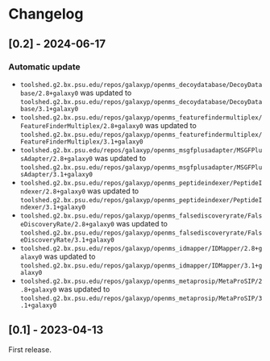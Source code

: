 # Changelog

## [0.2] - 2024-06-17

### Automatic update
- `toolshed.g2.bx.psu.edu/repos/galaxyp/openms_decoydatabase/DecoyDatabase/2.8+galaxy0` was updated to `toolshed.g2.bx.psu.edu/repos/galaxyp/openms_decoydatabase/DecoyDatabase/3.1+galaxy0`
- `toolshed.g2.bx.psu.edu/repos/galaxyp/openms_featurefindermultiplex/FeatureFinderMultiplex/2.8+galaxy0` was updated to `toolshed.g2.bx.psu.edu/repos/galaxyp/openms_featurefindermultiplex/FeatureFinderMultiplex/3.1+galaxy0`
- `toolshed.g2.bx.psu.edu/repos/galaxyp/openms_msgfplusadapter/MSGFPlusAdapter/2.8+galaxy0` was updated to `toolshed.g2.bx.psu.edu/repos/galaxyp/openms_msgfplusadapter/MSGFPlusAdapter/3.1+galaxy0`
- `toolshed.g2.bx.psu.edu/repos/galaxyp/openms_peptideindexer/PeptideIndexer/2.8+galaxy0` was updated to `toolshed.g2.bx.psu.edu/repos/galaxyp/openms_peptideindexer/PeptideIndexer/3.1+galaxy0`
- `toolshed.g2.bx.psu.edu/repos/galaxyp/openms_falsediscoveryrate/FalseDiscoveryRate/2.8+galaxy0` was updated to `toolshed.g2.bx.psu.edu/repos/galaxyp/openms_falsediscoveryrate/FalseDiscoveryRate/3.1+galaxy0`
- `toolshed.g2.bx.psu.edu/repos/galaxyp/openms_idmapper/IDMapper/2.8+galaxy0` was updated to `toolshed.g2.bx.psu.edu/repos/galaxyp/openms_idmapper/IDMapper/3.1+galaxy0`
- `toolshed.g2.bx.psu.edu/repos/galaxyp/openms_metaprosip/MetaProSIP/2.8+galaxy0` was updated to `toolshed.g2.bx.psu.edu/repos/galaxyp/openms_metaprosip/MetaProSIP/3.1+galaxy0`

## [0.1] - 2023-04-13
First release.

